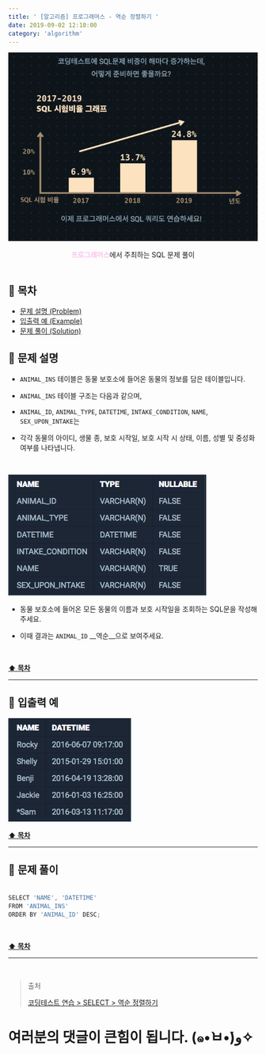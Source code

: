 ```yaml
---
title: ' [알고리즘] 프로그래머스 - 역순 정렬하기 '
date: 2019-09-02 12:10:00
category: 'algorithm'
---
```


![](../../../../../assets/algorithm/programmers/sql/programmers.sql.logo.png)

<center><strong style="color:#fbc2eb">프로그래머스</strong>에서 주최하는 SQL 문제 풀이</center>

<br />

## **💎 목차**
  * [문제 설명 (Problem)](#-문제-설명)
  * [입출력 예 (Example)](#-입출력-예)
  * [문제 풀이 (Solution)](#-문제-풀이)
  
## **📕 문제 설명**

- `ANIMAL_INS` 테이블은 동물 보호소에 들어온 동물의 정보를 담은 테이블입니다.

- `ANIMAL_INS` 테이블 구조는 다음과 같으며,

- `ANIMAL_ID`, `ANIMAL_TYPE`, `DATETIME`, `INTAKE_CONDITION`, `NAME`, `SEX_UPON_INTAKE`는

- 각각 동물의 아이디, 생물 종, 보호 시작일, 보호 시작 시 상태, 이름, 성별 및 중성화 여부를 나타냅니다.

<br />

![](../../../../../assets/algorithm/programmers/sql/programmers.sql.table.png)
<br />

- 동물 보호소에 들어온 모든 동물의 이름과 보호 시작일을 조회하는 SQL문을 작성해주세요.

- 이때 결과는 `ANIMAL_ID` __역순__으로 보여주세요.

<br />

**[⬆ 목차](#-목차)**

---

## **📙 입출력 예**

![](../../../../../assets/algorithm/programmers/sql/programmers.sql.2.example.png)
<br />

**[⬆ 목차](#-목차)**

---

## **📘 문제 풀이**

```js

SELECT 'NAME', 'DATETIME'
FROM 'ANIMAL_INS'
ORDER BY 'ANIMAL_ID' DESC;

```

<br />

**[⬆ 목차](#-목차)**

---

<br />

> 출처
>
> <a href="https://programmers.co.kr/learn/courses/30/lessons/59035" target="_blank">코딩테스트 연습 > SELECT > 역순 정렬하기</a>

# 여러분의 댓글이 큰힘이 됩니다. (๑•̀ㅂ•́)و✧
